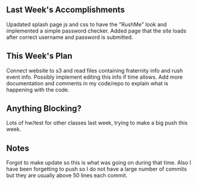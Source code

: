 ## Last Week's Accomplishments
Upadated splash page js and css to have the "RushMe" look and
implemented a simple password checker. Added page that the site loads after
correct username and password is submitted.

## This Week's Plan
Connect website to s3 and read files containing
fraternity info and rush event info. Possibly implement editing this info if time
allows. Add more documentation and comments in my code/repo to explain what is
happening with the code.

## Anything Blocking?
Lots of hw/test for other classes last week, trying to make a big push this week.

## Notes
Forgot to make update so this is what was going
on during that time. Also I have been forgetting to push so I do not have a large
number of commits but they are usually above 50 lines each commit.
